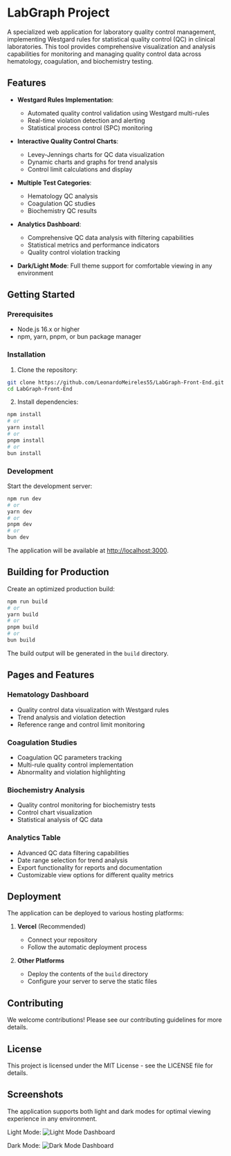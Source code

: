 # LabGraph Project

A specialized web application for laboratory quality control management, implementing Westgard rules for statistical quality control (QC) in clinical laboratories. This tool provides comprehensive visualization and analysis capabilities for monitoring and managing quality control data across hematology, coagulation, and biochemistry testing.

## Features

- **Westgard Rules Implementation**: 
  - Automated quality control validation using Westgard multi-rules
  - Real-time violation detection and alerting
  - Statistical process control (SPC) monitoring
  
- **Interactive Quality Control Charts**: 
  - Levey-Jennings charts for QC data visualization
  - Dynamic charts and graphs for trend analysis
  - Control limit calculations and display

- **Multiple Test Categories**:
  - Hematology QC analysis
  - Coagulation QC studies
  - Biochemistry QC results

- **Analytics Dashboard**: 
  - Comprehensive QC data analysis with filtering capabilities
  - Statistical metrics and performance indicators
  - Quality control violation tracking

- **Dark/Light Mode**: Full theme support for comfortable viewing in any environment

## Getting Started

### Prerequisites

- Node.js 16.x or higher
- npm, yarn, pnpm, or bun package manager

### Installation

1. Clone the repository:
```bash
git clone https://github.com/LeonardoMeireles55/LabGraph-Front-End.git
cd LabGraph-Front-End
```

2. Install dependencies:
```bash
npm install
# or
yarn install
# or
pnpm install
# or
bun install
```

### Development

Start the development server:
```bash
npm run dev
# or
yarn dev
# or
pnpm dev
# or
bun dev
```

The application will be available at [http://localhost:3000](http://localhost:3000).

## Building for Production

Create an optimized production build:
```bash
npm run build
# or
yarn build
# or
pnpm build
# or
bun build
```

The build output will be generated in the `build` directory.

## Pages and Features

### Hematology Dashboard
- Quality control data visualization with Westgard rules
- Trend analysis and violation detection
- Reference range and control limit monitoring

### Coagulation Studies
- Coagulation QC parameters tracking
- Multi-rule quality control implementation
- Abnormality and violation highlighting

### Biochemistry Analysis
- Quality control monitoring for biochemistry tests
- Control chart visualization
- Statistical analysis of QC data

### Analytics Table
- Advanced QC data filtering capabilities
- Date range selection for trend analysis
- Export functionality for reports and documentation
- Customizable view options for different quality metrics

## Deployment

The application can be deployed to various hosting platforms:

1. **Vercel** (Recommended)
   - Connect your repository
   - Follow the automatic deployment process

2. **Other Platforms**
   - Deploy the contents of the `build` directory
   - Configure your server to serve the static files

## Contributing

We welcome contributions! Please see our contributing guidelines for more details.

## License

This project is licensed under the MIT License - see the LICENSE file for details.

## Screenshots

The application supports both light and dark modes for optimal viewing experience in any environment.

Light Mode:
![Light Mode Dashboard](https://github.com/user-attachments/assets/c44ca7ba-61aa-4fd7-9f50-c529f20336c9)

Dark Mode:
![Dark Mode Dashboard](https://github.com/user-attachments/assets/31ca73d8-5b91-4084-b0fe-59abe204016e)
